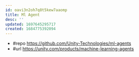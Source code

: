 ```yaml
---
id: oavi3n2oh7q8t5kew7aaomp
title: Ml Agent
desc: ''
updated: 1697645295717
created: 1684775392094
---
```


- #repo https://github.com/Unity-Technologies/ml-agents
- #url https://unity.com/products/machine-learning-agents